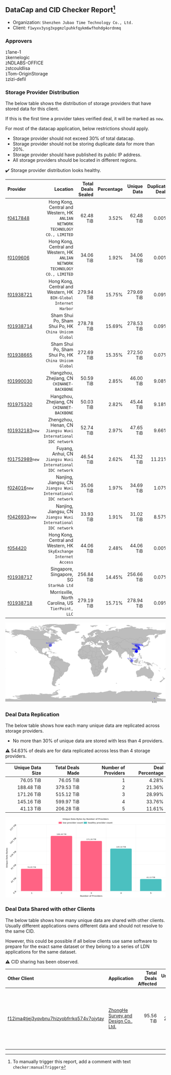## DataCap and CID Checker Report[^1]
 - Organization: `Shenzhen Jubao Time Technology Co., Ltd.`
 - Client: `f1wyxv3ysg3xpgmzlpuhkfqykm6wfhohdg4ordnmq`
### Approvers
`1`1ane-1<br/>`1`kernelogic<br/>`2`NDLABS-OFFICE<br/>`2`stcouldlisa<br/>`1`Tom-OriginStorage<br/>`1`zizi-defil

### Storage Provider Distribution
The below table shows the distribution of storage providers that have stored data for this client.

If this is the first time a provider takes verified deal, it will be marked as `new`.

For most of the datacap application, below restrictions should apply.
 - Storage provider should not exceed 30% of total datacap.
 - Storage provider should not be storing duplicate data for more than 20%.
 - Storage provider should have published its public IP address.
 - All storage providers should be located in different regions.

✔️ Storage provider distribution looks healthy.

| Provider                                                    |                                                                        Location | Total Deals Sealed | Percentage | Unique Data | Duplicate Deals |
| :---------------------------------------------------------- | ------------------------------------------------------------------------------: | -----------------: | ---------: | ----------: | --------------: |
| [f0417848](https://filfox.info/en/address/f0417848)         | Hong Kong, Central and Western, HK<br/>`ANLIAN NETWORK TECHNOLOGY CO., LIMITED` |          62.48 TiB |      3.52% |   62.48 TiB |           0.00% |
| [f0109606](https://filfox.info/en/address/f0109606)         | Hong Kong, Central and Western, HK<br/>`ANLIAN NETWORK TECHNOLOGY CO., LIMITED` |          34.06 TiB |      1.92% |   34.06 TiB |           0.00% |
| [f01938721](https://filfox.info/en/address/f01938721)       |             Hong Kong, Central and Western, HK<br/>`BIH-Global Internet Harbor` |         279.94 TiB |     15.75% |  279.69 TiB |           0.09% |
| [f01938714](https://filfox.info/en/address/f01938714)       |                        Sham Shui Po, Sham Shui Po, HK<br/>`China Unicom Global` |         278.78 TiB |     15.69% |  278.53 TiB |           0.09% |
| [f01938665](https://filfox.info/en/address/f01938665)       |                        Sham Shui Po, Sham Shui Po, HK<br/>`China Unicom Global` |         272.69 TiB |     15.35% |  272.50 TiB |           0.07% |
| [f01990030](https://filfox.info/en/address/f01990030)       |                                  Hangzhou, Zhejiang, CN<br/>`CHINANET-BACKBONE` |          50.59 TiB |      2.85% |   46.00 TiB |           9.08% |
| [f01975320](https://filfox.info/en/address/f01975320)       |                                  Hangzhou, Zhejiang, CN<br/>`CHINANET-BACKBONE` |          50.03 TiB |      2.82% |   45.44 TiB |           9.18% |
| [f01932183](https://filfox.info/en/address/f01932183)`new`  |               Zhengzhou, Henan, CN<br/>`Jiangsu Wuxi International IDC network` |          52.74 TiB |      2.97% |   47.65 TiB |           9.66% |
| [f01752989](https://filfox.info/en/address/f01752989)`new`  |                  Fuyang, Anhui, CN<br/>`Jiangsu Wuxi International IDC network` |          46.54 TiB |      2.62% |   41.32 TiB |          11.21% |
| [f024016](https://filfox.info/en/address/f024016)`new`      |               Nanjing, Jiangsu, CN<br/>`Jiangsu Wuxi International IDC network` |          35.06 TiB |      1.97% |   34.69 TiB |           1.07% |
| [f0426933](https://filfox.info/en/address/f0426933)`new`    |               Nanjing, Jiangsu, CN<br/>`Jiangsu Wuxi International IDC network` |          33.93 TiB |      1.91% |   31.02 TiB |           8.57% |
| [f054420](https://filfox.info/en/address/f054420)           |            Hong Kong, Central and Western, HK<br/>`SkyExchange Internet Access` |          44.06 TiB |      2.48% |   44.06 TiB |           0.00% |
| [f01938717](https://filfox.info/en/address/f01938717)       |                                      Singapore, Singapore, SG<br/>`StarHub Ltd` |         256.84 TiB |     14.45% |  256.66 TiB |           0.07% |
| [f01938718](https://filfox.info/en/address/f01938718)       |                            Morrisville, North Carolina, US<br/>`TierPoint, LLC` |         279.19 TiB |     15.71% |  278.94 TiB |           0.09% |

![Provider Distribution](https://raw.githubusercontent.com/data-preservation-programs/filplus-checker-assets/main/filecoin-project/filecoin-plus-large-datasets/issues/1214/1672902357307.png)
### Deal Data Replication
The below table shows how each many unique data are replicated across storage providers.
- No more than 30% of unique data are stored with less than 4 providers.

⚠️ 54.63% of deals are for data replicated across less than 4 storage providers.

| Unique Data Size | Total Deals Made | Number of Providers | Deal Percentage |
| ---------------: | ---------------: | ------------------: | --------------: |
|        76.05 TiB |        76.05 TiB |                   1 |           4.28% |
|       188.48 TiB |       379.53 TiB |                   2 |          21.36% |
|       171.26 TiB |       515.12 TiB |                   3 |          28.99% |
|       145.16 TiB |       599.97 TiB |                   4 |          33.76% |
|        41.13 TiB |       206.28 TiB |                   5 |          11.61% |

![Replication Distribution](https://raw.githubusercontent.com/data-preservation-programs/filplus-checker-assets/main/filecoin-project/filecoin-plus-large-datasets/issues/1214/1672902357890.png)
### Deal Data Shared with other Clients
The below table shows how many unique data are shared with other clients.
Usually different applications owns different data and should not resolve to the same CID.

However, this could be possible if all below clients use same software to prepare for the exact same dataset or they belong to a series of LDN applications for the same dataset.

⚠️ CID sharing has been observed.

| Other Client                                                                                                          | Application                                                                                                          | Total Deals Affected | Unique CIDs | Approvers                                                                                                                                                                                  |
| :-------------------------------------------------------------------------------------------------------------------- | :------------------------------------------------------------------------------------------------------------------- | -------------------: | ----------: | :----------------------------------------------------------------------------------------------------------------------------------------------------------------------------------------- |
| [f12ima4tjej3yqvbnu7hizyobfrrkq574v7ojytay](https://filfox.info/en/address/f12ima4tjej3yqvbnu7hizyobfrrkq574v7ojytay) | [ZhongHe Survey and Design Co\., Ltd\.](https://github.com/filecoin-project/filecoin-plus-large-datasets/issues/310) |            95.56 TiB |       2,121 | `3`fireflyHZ<br/>`1`Joss-Hua<br/>`1`kernelogic<br/>`1`liyunzhi-666<br/>`5`newwebgroup<br/>`2`psh0691<br/>`1`stcouldlisa<br/>`3`Tom-OriginStorage<br/>`2`xiaoyuaiheshui<br/>`1`xingjitansuo |

[^1]: To manually trigger this report, add a comment with text `checker:manualTrigger`
